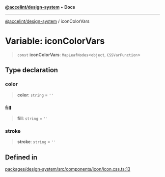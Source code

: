 [**@accelint/design-system**](../README.md) • **Docs**

***

[@accelint/design-system](../README.md) / iconColorVars

# Variable: iconColorVars

> `const` **iconColorVars**: `MapLeafNodes`\<`object`, `CSSVarFunction`\>

## Type declaration

### color

> **color**: `string` = `''`

### fill

> **fill**: `string` = `''`

### stroke

> **stroke**: `string` = `''`

## Defined in

[packages/design-system/src/components/icon/icon.css.ts:13](https://github.com/gohypergiant/standard-toolkit/blob/258694cea8ed8bbd956b3cf5da47c2c9debcf127/packages/design-system/src/components/icon/icon.css.ts#L13)
